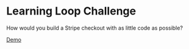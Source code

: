 # Learning Loop Challenge
How would you build a Stripe checkout with as little code as possible?

[Demo](https://helmihidzir.github.io/learningloop)